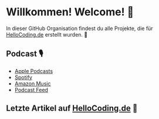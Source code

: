 # Willkommen! Welcome! 👋

In dieser GitHub Organisation findest du alle Projekte, die für [HelloCoding.de](https://hellocoding.de/) erstellt wurden. 🧠

## Podcast 🎙

- [Apple Podcasts](https://podcasts.apple.com/podcast/id1605366875)
- [Spotify](https://open.spotify.com/show/5uGQwBTXYabuwlcsTnCjZg)
- [Amazon Music](https://music.amazon.de/podcasts/8c8a87d5-9807-489b-a590-bf6cc65641d9/hellocoding-der-podcast)
- [Podcast Feed](https://hellocoding.de/podcast/feed)

## Letzte Artikel auf [HelloCoding.de](https://hellocoding.de/) 🧠
